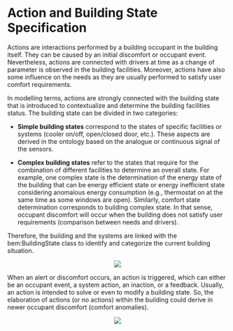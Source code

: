 # Action and Building State Specification

Actions are interactions performed by a building occupant in the building itself. They can be caused by an initial discomfort or occupant event. Nevertheless, actions are connected with drivers at time as a change of parameter is observed in the building facilities. Moreover, actions have also some influence on the needs as they are usually performed to satisfy user comfort requirements.

In modelling terms, actions are strongly connected with the building state that is introduced to contextualize and determine the building facilities status. The building state can be divided in two categories:

- **Simple building states** correspond to the states of specific facilities or systems (cooler on/off, open/closed door, etc.). These aspects are derived in the ontology based on the analogue or continuous signal of the sensors.

- **Complex building states** refer to the states that require for the combination of different facilities to determine an overall state. For example, one complex state is the determination of the energy state of the building that can be energy efficient state or energy inefficient state considering anomalous energy consumption (e.g., thermostat on at the same time as some windows are open). Similarly, comfort state determination corresponds to building complex state. In that sense, occupant discomfort will occur when the building does not satisfy user
requirements (comparison between needs and drivers).

Therefore, the building and the systems are linked with the bem:BuildingState class to identify and categorize the current building situation. 

<div style="text-align:center">

<img src="http://www.plantuml.com/plantuml/png/DSax3i8m303Ggy016akCR0LLV9PMj1mWEAQrb3XHOelhmyBwtfu5emMo6dURQcb7WEe_RcNTx6MDAcPH4dMO4rnlo-7IJztmxAR7U1_Eovz6KKY-ALK86HkKw4KjHJWPny2opkgLvaB8RqQldCMLtty1"/>
</div>

When an alert or discomfort occurs, an action is triggered, which can either be an occupant event, a system action, an inaction, or a feedback. Usually, an action is intended to solve or even to modify a building state. So, the elaboration of actions (or no actions) within the building could derive in newer occupant discomfort (comfort anomalies).

 <div style="text-align:center">

 <img src="http://www.plantuml.com/plantuml/png/DSan3i8m343Hgz03D9OOsIfKjR2qWdA0uBhKKk94YIsk3moC__s61OEjP2KSTjLSJm35lzsBTRUdLIgOH4dKOOemNfRZqCrj_sZdstJjpykV9b68lYeLM1DMoC6BMWpGeNAIUoRaZT7_mkNl-000"/>
 </div>
